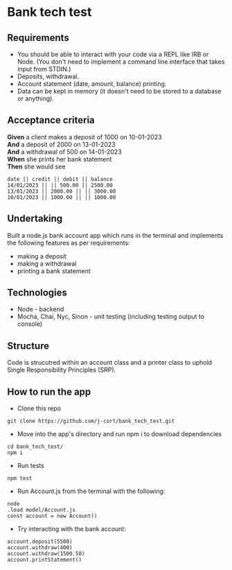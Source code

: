 # Bank tech test

## Requirements

* You should be able to interact with your code via a REPL like IRB or Node.  (You don't need to implement a command line interface that takes input from STDIN.)
* Deposits, withdrawal.
* Account statement (date, amount, balance) printing.
* Data can be kept in memory (it doesn't need to be stored to a database or anything).

## Acceptance criteria

**Given** a client makes a deposit of 1000 on 10-01-2023  
**And** a deposit of 2000 on 13-01-2023  
**And** a withdrawal of 500 on 14-01-2023  
**When** she prints her bank statement  
**Then** she would see

```
date || credit || debit || balance
14/01/2023 || || 500.00 || 2500.00
13/01/2023 || 2000.00 || || 3000.00
10/01/2023 || 1000.00 || || 1000.00
```

## Undertaking

Built a node.js bank account app which runs in the terminal and implements the following features as per requirements:

* making a deposit
* making a withdrawal
* printing a bank statement

## Technologies

* Node - backend
* Mocha, Chai, Nyc, Sinon - unit testing (including testing output to console)

## Structure

Code is strucutred within an account class and a printer class to uphold Single Responsibility Principles (SRP).

## How to run the app

* Clone this repo

```
git clone https://github.com/j-cort/bank_tech_test.git
```

* Move into the app's directory and run npm i to download dependencies

```
cd bank_tech_test/
npm i
```

* Run tests

```
npm test
```

* Run Account.js from the terminal with the following:

```
node     
.load model/Account.js 
const account = new Account()
```

* Try interacting with the bank account:

```
account.deposit(5500)
account.withdraw(400)
account.withdraw(1500.50)
account.printStatement()
```
